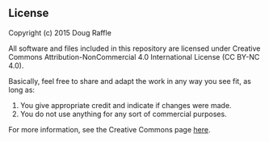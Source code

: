 ## License
Copyright (c) 2015 Doug Raffle

All software and files included in this repository are licensed under Creative Commons Attribution-NonCommercial 4.0 International License (CC BY-NC 4.0).

Basically, feel free to share and adapt the work in any way you see fit, as long as:

1. You give appropriate credit and indicate if changes were made.
2. You do not use anything for any sort of commercial purposes.

For more information, see the Creative Commons page [here](http://www.creativecommons.org/licenses/by-nc/4.0/).


